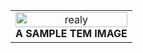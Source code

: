 <table align="center">
  <tr>
    <td align="center">
      <img src="https://github.com/orukundo/object-detection/blob/main/1.jpg" alt="realy" style="width: 100%; max-width: 400px;"><br><b>A SAMPLE TEM IMAGE</b>
    </td>
  </tr>
</table>
